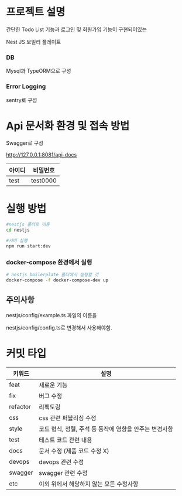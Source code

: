 # 프로젝트 설명
간단한 Todo List 기능과 로그인 및 회원가입 기능이 구현되어있는 

Nest JS 보일러 플레이트

### DB
Mysql과 TypeORM으로 구성

### Error Logging
sentry로 구성

# Api 문서화 환경 및 접속 방법
Swagger로 구성

http://127.0.0.1:8081/api-docs

| 아이디  | 비밀번호      |
|------|-----------|
| test | test0000  |

# 실행 방법
```bash
#nestjs 폴더로 이동
cd nestjs

#서버 실행
npm run start:dev
```

### docker-compose 환경에서 실행
```bash
# nestjs_boilerplate 폴더에서 실행할 것
docker-compose -f docker-compose-dev up
```

## 주의사항
nestjs/config/example.ts 파일의 이름을

nestjs/config/config.ts로 변경해서 사용해야함.

# 커밋 타입
| 키워드      | 설명                               |
|----------|----------------------------------|
| feat     | 새로운 기능                           |
| fix      | 버그 수정                            |
| refactor | 리팩토링                             |
| css      | css 관련 퍼블리싱 수정                   |
| style    | 코드 형식, 정렬, 주석 등 동작에 영향을 안주는 변경사항 |
| test     | 테스트 코드 관련 내용                     |
| docs     | 문서 수정 (제품 코드 수정 X)               |
| devops   | devops 관련 수정                     |
| swagger  | swagger 관련 수정                    |
| etc      | 이외 위에서 해당하지 않는 모든 수정사항           |  

